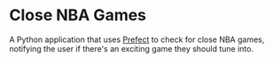 # Close NBA Games

A Python application that uses [Prefect](https://github.com/PrefectHQ/prefect/) to check for close NBA games, notifying the user if there's an exciting game they should tune into.
